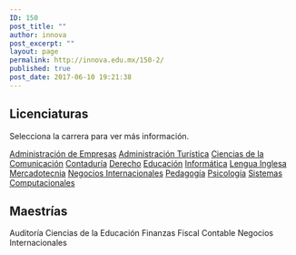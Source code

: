 ```yaml
---
ID: 150
post_title: ""
author: innova
post_excerpt: ""
layout: page
permalink: http://innova.edu.mx/150-2/
published: true
post_date: 2017-06-10 19:21:38
---
```

## Licenciaturas

Selecciona la carrera para ver más información.


<a href="http://innova.edu.mx/licenciatura-en-administracion-de-empresas/">Administración de Empresas</a>
<a href="http://innova.edu.mx/licenciatura-en-administracion-turistica/">Administración Turística</a>
<a href="http://innova.edu.mx/licenciatura-en-ciencias-de-la-comunicacion/">Ciencias de la Comunicación</a>
<a href="http://innova.edu.mx/licenciatura-en-contaduria/">Contaduría</a>
<a href="http://innova.edu.mx/licenciatura-en-derecho/">Derecho</a>
<a href="http://innova.edu.mx/licenciatura-en-educacion/">Educación</a>
<a href="http://innova.edu.mx/licenciatura-en-informatica/">Informática</a>
<a href="http://innova.edu.mx/licenciatura-en-lengua-inglesa/">Lengua Inglesa</a>
<a href="http://innova.edu.mx/licenciatura-en-mercadotecnia/">Mercadotecnia</a>
<a href="http://innova.edu.mx/licenciatura-en-negocios-internacionales/">Negocios Internacionales</a>
<a href="http://innova.edu.mx/licenciatura-en-pedagogia/">Pedagogía</a>
<a href="http://innova.edu.mx/licenciatura-en-psicologia/">Psicología</a>
<a href="http://innova.edu.mx/licenciatura-en-sistemas-computacionales/">Sistemas Computacionales</a>

## Maestrías

Auditoría
Ciencias de la Educación
Finanzas
Fiscal Contable
Negocios Internacionales